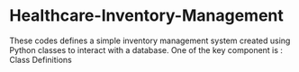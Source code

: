 # Healthcare-Inventory-Management

These codes defines a simple inventory management system created using Python classes to interact with a database. One of the key component is : Class Definitions

